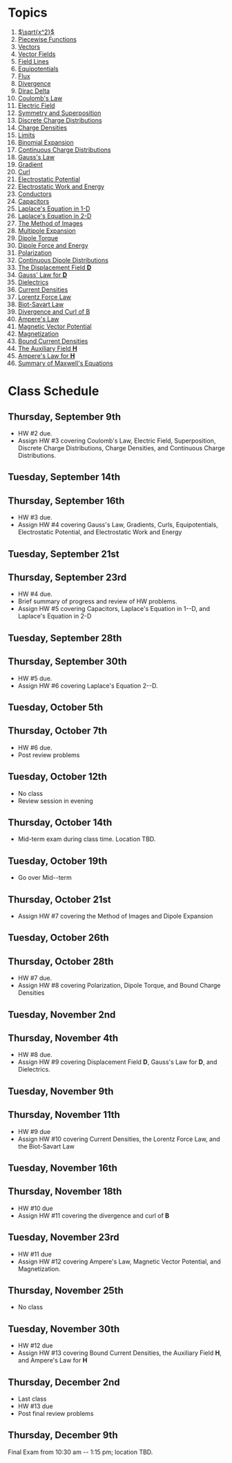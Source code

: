 # Topics

1. [$\sqrt{x^2}$](sqrt_x^2.html)
1. [Piecewise Functions](piecewise_functions.html)
1. [Vectors](vectors.html)
1. [Vector Fields](vector_fields.html)
1. [Field Lines](field_lines.html)
1. [Equipotentials](equipotentials.html)
1. [Flux](flux.html)
1. [Divergence](divergence.html)
1. [Dirac Delta](dirac_delta.html)
1. [Coulomb's Law](coulombs_law.html)
1. [Electric Field](electric_field.html)
1. [Symmetry and Superposition](symmetry_and_superposition.html)
1. [Discrete Charge Distributions](discrete_charge_distributions.html)
1. [Charge Densities](charge_densities.html)
1. [Limits](limits.html)
1. [Binomial Expansion](binomial_expansion.html)
1. [Continuous Charge Distributions](continuous_charge_distributions.html)
1. [Gauss's Law](gausss_law.html)
1. [Gradient](gradient.html)
1. [Curl](curl.html)
1. [Electrostatic Potential](electrostatic_potential.html)
1. [Electrostatic Work and Energy](electrostatic_work_and_energy.html)
1. [Conductors](conductors.html)
1. [Capacitors](capacitors.html)
1. [Laplace's Equation in 1-D](laplace_1d.html)
1. [Laplace's Equation in 2-D](laplace_2d.html)
1. [The Method of Images](method_of_images.html)
1. [Multipole Expansion](multipole_expansion.html)
1. [Dipole Torque](dipole_torque.html)
1. [Dipole Force and Energy](dipole_force_and_energy.html)
1. [Polarization](polarization.html)
1. [Continuous Dipole Distributions](continuous_dipole_distributions.html)
1. [The Displacement Field $\mathbf{D}$](displacement_field.html)
1. [Gauss' Law for $\mathbf{D}$](gausss_law_for_dielectrics.html)
1. [Dielectrics](linear_dielectrics.html)
1. [Current Densities](current_densities.html)
1. [Lorentz Force Law](lorentz_force_law.html)
1. [Biot-Savart Law](biot_savart_law.html)
1. [Divergence and Curl of B](divergence_and_curl_of_B.html)
1. [Ampere's Law](amperes_law.html)
1. [Magnetic Vector Potential](magnetic_vector_potential.html)
1. [Magnetization](magnetization.html)
1. [Bound Current Densities](bound_current_densities.html)
1. [The Auxiliary Field $\mathbf{H}$](auxiliary_field_H.html)
1. [Ampere's Law for $\mathbf{H}$](amperes_law_for_H.html)
1. [Summary of Maxwell's Equations](summary_of_maxwells_equations.html)

# Class Schedule

## Thursday, September 9th

* HW #2 due.
* Assign HW #3 covering Coulomb's Law, Electric Field, Superposition, Discrete Charge Distributions, Charge Densities, and Continuous Charge Distributions.

## Tuesday, September 14th

## Thursday, September 16th

* HW #3 due.
* Assign HW #4 covering Gauss's Law, Gradients, Curls, Equipotentials, Electrostatic Potential, and Electrostatic Work and Energy

## Tuesday, September 21st

## Thursday, September 23rd

* HW #4 due.
* Brief summary of progress and review of HW problems.
* Assign HW #5 covering Capacitors, Laplace's Equation in 1--D, and Laplace's Equation in 2-D

## Tuesday, September 28th

## Thursday, September 30th

* HW #5 due.
* Assign HW #6 covering Laplace's Equation 2--D.

## Tuesday, October 5th

## Thursday, October 7th
* HW #6 due.
* Post review problems

## Tuesday, October 12th

* No class
* Review session in evening

## Thursday, October 14th

* Mid-term exam during class time. Location TBD.

## Tuesday, October 19th
* Go over Mid--term

## Thursday, October 21st
* Assign HW #7 covering the Method of Images and Dipole Expansion

## Tuesday, October 26th

## Thursday, October 28th
* HW #7 due.
* Assign HW #8 covering Polarization, Dipole Torque, and Bound Charge Densities

## Tuesday, November 2nd

## Thursday, November 4th
* HW #8 due.
* Assign HW #9 covering Displacement Field $\mathbf{D}$, Gauss's Law for $\mathbf{D}$, and Dielectrics.

## Tuesday, November 9th

## Thursday, November 11th
* HW #9 due
* Assign HW #10 covering Current Densities, the Lorentz Force Law, and the Biot-Savart Law

## Tuesday, November 16th

## Thursday, November 18th
* HW #10 due
* Assign HW #11 covering the divergence and curl of $\mathbf{B}$

## Tuesday, November 23rd
* HW #11 due
* Assign HW #12 covering Ampere's Law, Magnetic Vector Potential, and Magnetization.

## Thursday, November 25th

* No class

## Tuesday, November 30th
* HW #12 due
* Assign HW #13 covering Bound Current Densities, the Auxiliary Field $\mathbf{H}$, and Ampere's Law for $\mathbf{H}$

## Thursday, December 2nd
* Last class
* HW #13 due
* Post final review problems

## Thursday, December 9th

Final Exam from 10:30 am -- 1:15 pm; location TBD.
